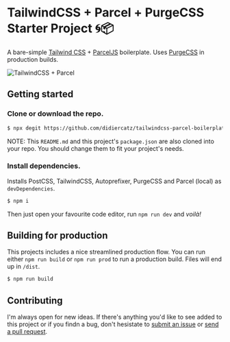 # TailwindCSS + Parcel + PurgeCSS Starter Project 🌀📦

A bare-simple [Tailwind CSS](https://tailwindcss.com) + [ParcelJS](https://parceljs.org) boilerplate. Uses [PurgeCSS](https://www.purgecss.com/) in production builds.

![TailwindCSS + Parcel](https://huisje83.nl/tw-p.png)

## Getting started

### Clone or download the repo.

```bash
$ npx degit https://github.com/didiercatz/tailwindcss-parcel-boilerplate.git <your-project-name>
```

NOTE: This `README.md` and this project's `package.json` are also cloned into your repo. You should change them to fit your project's needs.

### Install dependencies.

Installs PostCSS, TailwindCSS, Autoprefixer, PurgeCSS and Parcel (local) as `devDependencies`.

```bash
$ npm i
```

Then just open your favourite code editor, run `npm run dev` and _voilà!_

## Building for production

This projects includes a nice streamlined production flow. You can run either `npm run build` or `npm run prod` to run a production build. Files will end up in `/dist`.

```bash
$ npm run build
```

## Contributing

I'm always open for new ideas. If there's anything you'd like to see added to this project or if you findn a bug, don't hesistate to [submit an issue](https://github.com/didiercatz/tailwindcss-parcel-boilerplate/issues/new) or [send a pull request](https://github.com/didiercatz/tailwindcss-parcel-boilerplate/pull/new/master).
